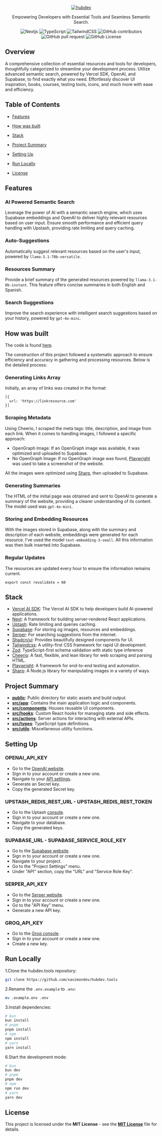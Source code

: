 
<div align="center">

[![hubdev](https://res.cloudinary.com/marcomontalbano/image/upload/v1723954225/video_to_markdown/images/video--4b6ff47aa62838d99e0725f3024fdc2a-c05b58ac6eb4c4700831b2b3070cd403.jpg)](https://res.cloudinary.com/di19fkmzs/video/upload/v1723953989/hubtoolsdev/demo/demov2.mp4 "hubdev")

<p>Empowering Developers with Essential Tools and Seamless Semantic Search.</p> 
<img src="https://img.shields.io/badge/Next.js-000000?logo=next.js&logoColor=white" alt="Nextjs" />
<img src="https://img.shields.io/badge/TypeScript-3178C6?logo=typescript&logoColor=white" alt="TypeScript"  />
<img src="https://img.shields.io/badge/Tailwind%20CSS-0F172A?logo=tailwind-css&logoColor=38BDF9" alt="TailwindCSS"  />
<img src="https://img.shields.io/github/contributors/xavimondev/hubdev.tools" alt="GitHub contributors" />
<img src="https://img.shields.io/github/issues-pr/xavimondev/hubdev.tools" alt="GitHub pull request" />
<img src="https://img.shields.io/github/license/xavimondev/hubdev.tools" alt="GitHub License" />
<p><p>
<p><p>
</div>

## Overview

A comprehensive collection of essential resources and tools for developers, thoughtfully categorized to streamline your development process. Utilize advanced semantic search, powered by Vercel SDK, OpenAI, and Supabase, to find exactly what you need. Effortlessly discover UI inspiration, books, courses, testing tools, icons, and much more with ease and efficiency.

## Table of Contents

- [Features](#features)

- [How was built](#how-was-built)

- [Stack](#stack)

- [Project Summary](#project-summary)

- [Setting Up](#setting-up)

- [Run Locally](#run-locally)

- [License](#license)

## Features

### AI Powered Semantic Search

Leverage the power of AI with a semantic search engine, which uses Supabase embeddings and OpenAI to deliver highly relevant resources based on user input. Ensure smooth performance and efficient query handling with Upstash, providing rate limiting and query caching.

### Auto-Suggestions

Automatically suggest relevant resources based on the user's input, powered by `llama-3.1-70b-versatile`.


### Resources Summary

Provide a brief summary of the generated resources powered by `llama-3.1-8b-instant`. This feature offers concise summaries in both English and Spanish.

### Search Suggestions

Improve the search experience with intelligent search suggestions based on your history, powered by `gpt-4o-mini`.

## How was built

The code is found [here](./scrapping/).

The construction of this project followed a systematic approach to ensure efficiency and accuracy in gathering and processing resources. Below is the detailed process:

### Generating Links Array

Initially, an array of links was created in the format: 

```
[{
  url: 'https://linkresource.com'
}]
```

### Scraping Metadata

Using Cheerio, I scraped the meta tags: title, description, and image from each link.
When it comes to handling images, I followed a specific approach:

- OpenGraph Image: If an OpenGraph image was available, it was optimized and uploaded to Supabase.
- No OpenGraph Image: If no OpenGraph image was found, [Playwright](https://playwright.dev/) was used to take a screenshot of the website.

All the images were optimized using [Sharp](https://github.com/lovell/sharp), then uploaded to Supabase.

### Generating Summaries

The HTML of the initial page was obtained and sent to OpenAI to generate a summary of the website, providing a clearer understanding of its content. The model used was `gpt-4o-mini`.

### Storing and Embedding Resources

With the images stored in Supabase, along with the summary and description of each website, embeddings were generated for each resource. I've used the model `text-embedding-3-small`.
All this information was then bulk inserted into Supabase.

### Regular Updates

The resources are updated every hour to ensure the information remains current.
```
export const revalidate = 60
```

## Stack

- [Vercel AI SDK](https://sdk.vercel.ai/): The Vercel AI SDK to help developers build AI-powered applications.
- [Next](https://nextjs.org/): A framework for building server-rendered React applications.
- [Uptash](https://upstash.com/): Rate limiting and queries caching.
- [Supabase](supabase.com): For storing og images, resources and embeddings.
- [Serper](https://serper.dev/): For searching suggestions from the internet.
- [Shadcn/ui](https://ui.shadcn.com/): Provides beautifully designed components for UI.
- [Tailwindcss](https://tailwindcss.com/): A utility-first CSS framework for rapid UI development.
- [Zod](https://github.com/colinhacks/zod): TypeScript-first schema validation with static type inference
- [Cheerio](https://cheerio.js.org/): A fast, flexible, and lean library for web scraping and parsing HTML.
- [Playwright](https://playwright.dev/): A framework for end-to-end testing and automation.
- [Sharp](https://github.com/lovell/sharp): A Node.js library for manipulating images in a variety of ways.

## Project Summary

- [**public**](public): Public directory for static assets and build output.
- [**src/app**](src/app): Contains the main application logic and components.
- [**src/components**](src/components): Houses reusable UI components.
- [**src/hooks**](src/hooks): Custom React hooks for managing state and side effects.
- [**src/actions**](src/actions): Server actions for interacting with external APIs.
- [**src/types**](src/types): TypeScript type definitions.
- [**src/utils**](src/utils): Miscellaneous utility functions.

## Setting Up

### OPENAI_API_KEY

- Go to the [OpenAI website](https://openai.com/).
- Sign in to your account or create a new one.
- Navigate to your [API settings](https://platform.openai.com/account/api-keys).
- Generate an Secret key.
- Copy the generated Secret key.

### UPSTASH_REDIS_REST_URL - UPSTASH_REDIS_REST_TOKEN

- Go to the Uptash [console](https://console.upstash.com/).
- Sign in to your account or create a new one.
- Navigate to your database.
- Copy the generated keys.

### SUPABASE_URL - SUPABASE_SERVICE_ROLE_KEY

- Go to the [Supabase website](https://supabase.com/).
- Sign in to your account or create a new one.
- Navigate to your project.
- Go to the "Project Settings" menu.
- Under "API" section, copy the "URL" and "Service Role Key".

### SERPER_API_KEY

- Go to the [Serper website](https://serper.dev).
- Sign in to your account or create a new one.
- Go to the "API Key" menu.
- Generate a new API key.

### GROQ_API_KEY

- Go to the [Groq console](https://console.groq.com/keys).
- Sign in to your account or create a new one.
- Create a new key.

## Run Locally

1.Clone the hubdev.tools repository:

```sh
git clone https://github.com/xavimondev/hubdev.tools
```

2.Rename the `.env.example` to `.env`:

```bash
mv .example.env .env
```

3.Install dependencies:

```bash
# bun
bun install
# pnpm
pnpm install
# npm
npm install
# yarn
yarn install
```

6.Start the development mode:

```bash
# bun
bun dev
# pnpm
pnpm dev
# npm
npm run dev
# yarn
yarn dev
```

## License

This project is licensed under the **MIT License** - see the [**MIT License**](https://github.com/xavimondev/hubdev.tools/blob/main/LICENSE) file for details.